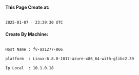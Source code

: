 
   
#### This Page Create at:

```bash

2025-01-07 - 23:39:30 UTC

```

#### Create By Machine:

```bash

Host Name : fv-az1277-866

platform  : Linux-6.8.0-1017-azure-x86_64-with-glibc2.39

Ip Local  : 10.1.0.18

```

